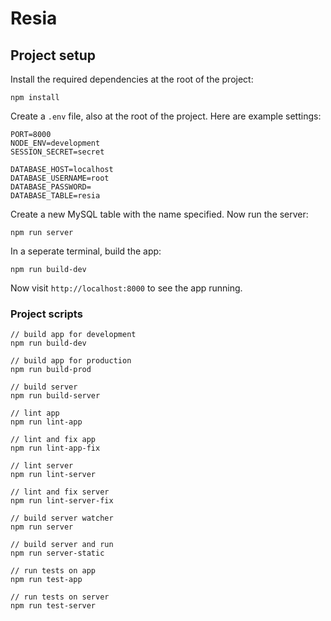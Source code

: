 # Resia

## Project setup

Install the required dependencies at the root of the project:
```
npm install
```

Create a `.env` file, also at the root of the project. Here are example settings:
```
PORT=8000
NODE_ENV=development
SESSION_SECRET=secret

DATABASE_HOST=localhost
DATABASE_USERNAME=root
DATABASE_PASSWORD=
DATABASE_TABLE=resia
```

Create a new MySQL table with the name specified. Now run the server:
```
npm run server
```

In a seperate terminal, build the app:
```
npm run build-dev
```

Now visit `http://localhost:8000` to see the app running.

### Project scripts
```
// build app for development
npm run build-dev

// build app for production
npm run build-prod

// build server
npm run build-server

// lint app
npm run lint-app

// lint and fix app
npm run lint-app-fix

// lint server
npm run lint-server

// lint and fix server
npm run lint-server-fix

// build server watcher
npm run server

// build server and run
npm run server-static

// run tests on app
npm run test-app

// run tests on server
npm run test-server
```
